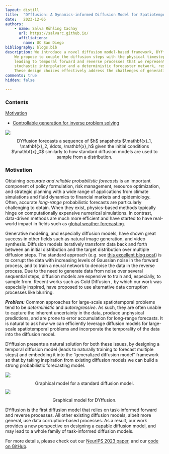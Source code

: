 ```yaml
---
layout: distill
title:  "DYffusion: A Dynamics-informed Diffusion Model for Spatiotemporal Forecasting"
date:   2023-12-05
authors: 
    - name: Salva Rühling Cachay
      url: https://salvarc.github.io/
      affiliations:
        name: UC San Diego
bibliography: blogs.bib
description: We introduce a novel diffusion model-based framework, DYffusion, for large-scale probabilistic forecasting.
    We propose to couple the diffusion steps with the physical timesteps of the data, 
    leading to temporal forward and reverse processes that we represent through a 
    stochastic interpolator and a deterministic forecaster network, respectively.
    These design choices effectively address the challenges of generating stable, accurate and probabilistic rollout forecasts.
comments: true
hidden: false

---
```


<d-contents>
  <nav class="l-text figcaption">
  <h3>Contents</h3>
    <div><a href="#motivation"> Motivation </a></div>
    <ul>
      <li><a href="#controllable-generation-for-inverse-problem-solving">Controllable generation for inverse problem solving</a></li>
    </ul>
  </nav>
</d-contents>

<div class='l-body'>
<img class="img-fluid rounded z-depth-1" src="{{ site.baseurl }}/assets/img/2023-12-dyffusion/diagram.gif">
<figcaption style="text-align: center; margin-top: 10px; margin-bottom: 10px;">
DYffusion forecasts a sequence of $h$ snapshots $\mathbf{x}_1, \mathbf{x}_2, \ldots, \mathbf{x}_h$ 
given the initial conditions $\mathbf{x}_0$ similarly to how standard diffusion models are used to sample from a distribution.</figcaption>
</div>


### Motivation

Obtaining _accurate and reliable probabilistic forecasts_ is an important component of policy formulation,
risk management, resource optimization, and strategic planning with a wide range of applications from
climate simulations and fluid dynamics to financial markets and epidemiology.
Often, accurate _long-range_ probabilistic forecasts are particularly  challenging to obtain. When they exist, physics-based methods typically hinge on computationally expensive
numerical simulations. In contrast, data-driven methods are much more efficient and have started to have real-world impact
in fields such as [global weather forecasting](https://www.ecmwf.int/en/about/media-centre/news/2023/how-ai-models-are-transforming-weather-forecasting-showcase-data).

Generative modeling, and especially diffusion models, have shown great success in other fields such as 
natural image generation, and video synthesis.
Diffusion models iteratively transform data back and forth between an initial distribution and the target distribution over multiple diffusion steps.
The standard approach (e.g. see [this excellent blog post](https://lilianweng.github.io/posts/2021-07-11-diffusion-models/))
is to corrupt the data with increasing levels of Gaussian noise in the forward process,
and to train a neural network to denoise the data in the reverse process. 
Due to the need to generate data from noise over several sequential steps, diffusion models are expensive to train and, especially, to sample from.
Recent works such as Cold Diffusion <d-cite key="bansal2022cold"></d-cite>, by which our work was especially inspired, have proposed to use alternative data corruption processes like blurring. 

_**Problem:**_ Common approaches for large-scale spatiotemporal problems tend to be _deterministic_ and _autoregressive_.
As such, they are often unable to capture the inherent uncertainty in the data, produce unphysical predictions,
and are prone to error accumulation for long-range forecasts. It is natural to ask how we can efficiently leverage diffusion models for large-scale spatiotemporal problems
and incorporate the temporality of the data into the diffusion model. 




DYffusion presents a natural solution for both these issues, by designing a temporal diffusion model
(leads to naturally training to forecast multiple steps) and embedding it into the “generalized diffusion model” 
framework so that by taking inspiration from existing diffusion models we can build a strong probabilistic forecasting model.


<div class="row l-body">
	<div class="col-sm">
	  <img class="img-fluid rounded z-depth-1" src="{{ site.baseurl }}/assets/img/2023-12-dyffusion/noise-diagram-gaussian.jpg">
   <figcaption style="text-align: center; margin-top: 10px; margin-bottom: 10px;"> Graphical model for a standard diffusion model.</figcaption>
	</div>
	<div class="col-sm">
  <img class="img-fluid rounded z-depth-1" src="{{ site.baseurl }}/assets/img/2023-12-dyffusion/noise-diagram-dyffusion.jpg">
   <figcaption style="text-align: center; margin-top: 10px; margin-bottom: 10px">Graphical model for DYffusion. </figcaption>
  </div>
</div>

DYffusion is the first diffusion model that relies on task-informed forward and reverse processes.
All other existing diffusion models, albeit more general, use data corruption-based processes. 
As a result, our work provides a new perspective on designing a capable diffusion model, and may lead to a whole family of task-informed diffusion models.

For more details, please check out our [NeurIPS 2023 paper](https://arxiv.org/abs/2306.01984),
and our [code on GitHub](https://github.com/Rose-STL-Lab/dyffusion).

